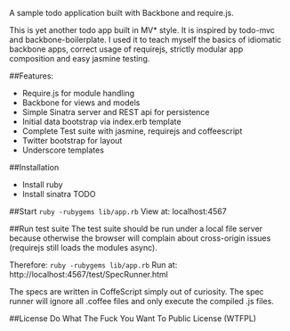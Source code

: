 A sample todo application built with Backbone and require.js.

This is yet another todo app built in MV\* style. It is inspired by todo-mvc and backbone-boilerplate. I used it to teach myself the basics of idiomatic backbone apps, correct usage of requirejs, strictly modular app composition and easy jasmine testing. 


##Features:
* Require.js for module handling
* Backbone for views and models
* Simple Sinatra server and REST api for persistence
* Initial data bootstrap via index.erb template
* Complete Test suite with jasmine, requirejs and coffeescript
* Twitter bootstrap for layout
* Underscore templates

##Installation
* Install ruby
* Install sinatra
TODO

##Start
`ruby -rubygems lib/app.rb`
View at: localhost:4567

##Run test suite
The test suite should be run under a local file server because otherwise the browser will complain about cross-origin issues (requirejs still loads the modules async).

Therefore:
`ruby -rubygems lib/app.rb`
Run at: http://localhost:4567/test/SpecRunner.html

The specs are written in CoffeScript simply out of curiosity. The spec runner will ignore all .coffee files and only execute the compiled .js files.

##License
Do What The Fuck You Want To Public License (WTFPL)
